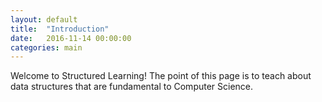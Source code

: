 ```yaml
---
layout: default
title:  "Introduction"
date:   2016-11-14 00:00:00
categories: main
---
```


Welcome to Structured Learning! The point of this page is to teach about data structures that are fundamental to Computer Science.
